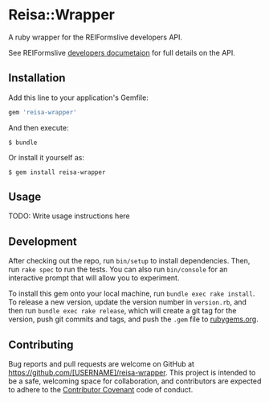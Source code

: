 # Reisa::Wrapper

A ruby wrapper for the REIFormslive developers API.

See REIFormslive [developers documetaion](http://developer.reiformslive.com.au/docs/index.html) for full details on the API. 

## Installation

Add this line to your application's Gemfile:

```ruby
gem 'reisa-wrapper'
```

And then execute:

    $ bundle

Or install it yourself as:

    $ gem install reisa-wrapper

## Usage

TODO: Write usage instructions here

## Development

After checking out the repo, run `bin/setup` to install dependencies. Then, run `rake spec` to run the tests. You can also run `bin/console` for an interactive prompt that will allow you to experiment.

To install this gem onto your local machine, run `bundle exec rake install`. To release a new version, update the version number in `version.rb`, and then run `bundle exec rake release`, which will create a git tag for the version, push git commits and tags, and push the `.gem` file to [rubygems.org](https://rubygems.org).

## Contributing

Bug reports and pull requests are welcome on GitHub at https://github.com/[USERNAME]/reisa-wrapper. This project is intended to be a safe, welcoming space for collaboration, and contributors are expected to adhere to the [Contributor Covenant](http://contributor-covenant.org) code of conduct.

